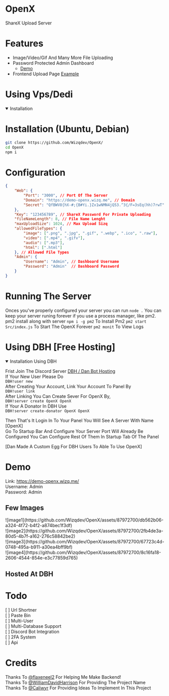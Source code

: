 # OpenX
ShareX Upload Server 

# Features

- Image/Video/Gif And Many More File Uploading
- Password Protected Admin Dashboard
  - [Demo](https://demo-openx.wizq.me)
- Frontend Upload Page [Example](https://demo-openx.wizq.me/i/07kZNXFt.png)


# Using Vps/Dedi
<details open>
  <summary>Installation</summary>
  
# Installation (Ubuntu, Debian)

```bash
git clone https://github.com/Wizqdev/OpenX/
cd OpenX
npm i
```

# Configuration
```json
{
    "Web": {
        "Port": "3000", // Port Of The Server
        "Domain": "https://demo-openx.wizq.me", // Domain
        "Secret": "QfBWV8{hX-#;{B#Yi.}Zx1wNMN4jQ53.^3{/F=3sEq(hh)7rwT" // Random Hash Can Also Be Genrated From[wizq.me](https://wizq.me/tools/password-generator)
    },
    "Key": "123456789", // ShareX Password For Private Uploading
    "fileNameLength": 8, // File Name Lenght
    "maxUploadSize": 1024, // Max Upload Sizq
    "allowedFileTypes": {
        "image": [".png", ".jpg", ".gif", ".webp", ".ico", ".raw"],
        "video": [".mp4", ".gifv"],
        "audio": [".mp3"],
        "html": [".html"]
    }, // Allowed File Types
    "Admin": {
        "Username": "Admin", // Dashboard Username
        "Password": "Admin"  // Dashboard Password
    }
}
```
# Running The Server 
Onces you've properly configured your server you can run `node .`
You can keep your server runing forever if you use a process manager, like pm2. pm2 install along with server
`npm i -g pm2` To Install Pm2
`pm2 start Src/index.js` To Start The OpenX Forever
`pm2 monit` To View Logs 

</details>


# Using DBH [Free Hosting]
<details open>
<summary>Installation Using DBH</summary>

Frist Join The Discord Server [DBH / Dan Bot Hosting](https://discord.gg/dbh)<br />
If Your New User Please Do <br />
`DBH!user new`<br />
After Creating Your Account, Link Your Account To Panel By<br />
`DBH!user link`<br />
After Linking You Can Create Sever For OpenX By,<br />
`DBH!server create OpenX OpenX` <br />
If Your A Donator In DBH Use<br />
`DBH!server create-donator OpenX OpenX`<br />

Then That's It Login In To Your Panel You Will See A Server With Name [OpenX]<br />
Go To Startup Bar And Configure Your Server Port Will Already Be Configured You Can Configure Rest Of Them In Startup Tab Of The Panel<br />

[Dan Made A Custom Egg For DBH Users To Able To Use OpenX] 
</details>

# Demo 

Link: https://demo-openx.wizq.me/<br />
Username: Admin<br />
Password: Admin

<h2>Few Images</h2>
![image1](https://github.com/Wizqdev/OpenX/assets/87972700/db562b06-a324-4f72-b4f2-a874bec1f3df)<br />
![image2](https://github.com/Wizqdev/OpenX/assets/87972700/2fb4de3a-80d5-4b7f-a162-276c58842be2)<br />
![image3](https://github.com/Wizqdev/OpenX/assets/87972700/67723c4d-0748-495a-b911-a30ea4bff9bf)<br />
![image4](https://github.com/Wizqdev/OpenX/assets/87972700/8c16fa18-2606-4544-854e-e3c77859d765)<br />


<h2>Hosted At DBH</h2>


# Todo
[ ] Url Shortner<br />
[ ] Paste Bin<br />
[ ] Multi-User<br />
[ ] Multi-Database Support<br />
[ ] Discord Bot Integration<br />
[ ] 2FA System<br />
[ ] Api<br />

# Credits
Thanks To [@flaxeneel2](https://github.com/flaxeneel2/) For Helping Me Make Backend!<br />
Thanks To [@WilliamDavidHarrison](https://github.com/WilliamDavidHarrison) For Providing The Project Name<br />
Thanks To [@Caliwyr](https://github.com/Caliwyr) For Providing Ideas To Implement In This Project
